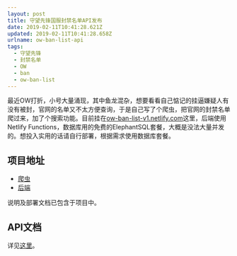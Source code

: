 ```yaml
---
layout: post
title: 守望先锋国服封禁名单API发布
date: 2019-02-11T10:41:28.621Z
updated: 2019-02-11T10:41:28.658Z
urlname: ow-ban-list-api
tags:
  - 守望先锋
  - 封禁名单
  - OW
  - ban
  - ow-ban-list
---
```

最近OW打折，小号大量涌现，其中鱼龙混杂，想要看看自己惦记的挂逼嫌疑人有没有被封，官网的名单又不太方便查询，于是自己写了个爬虫，把官网的封禁名单爬过来，加了个搜索功能。目前挂在[ow-ban-list-v1.netlify.com](https://ow-ban-list-v1.netlify.com/)这里，后端使用Netlify Functions，数据库用的免费的ElephantSQL套餐，大概是没法大量并发的。想投入实用的话请自行部署，根据需求使用数据库套餐。

## 项目地址

* [爬虫](https://github.com/Luluno01/ow-ban-list)
* [后端](https://github.com/Luluno01/ow-ban-list-backend)

说明及部署文档已包含于项目中。

## API文档

详见[这里](https://github.com/Luluno01/ow-ban-list-backend/tree/master/docs)。
